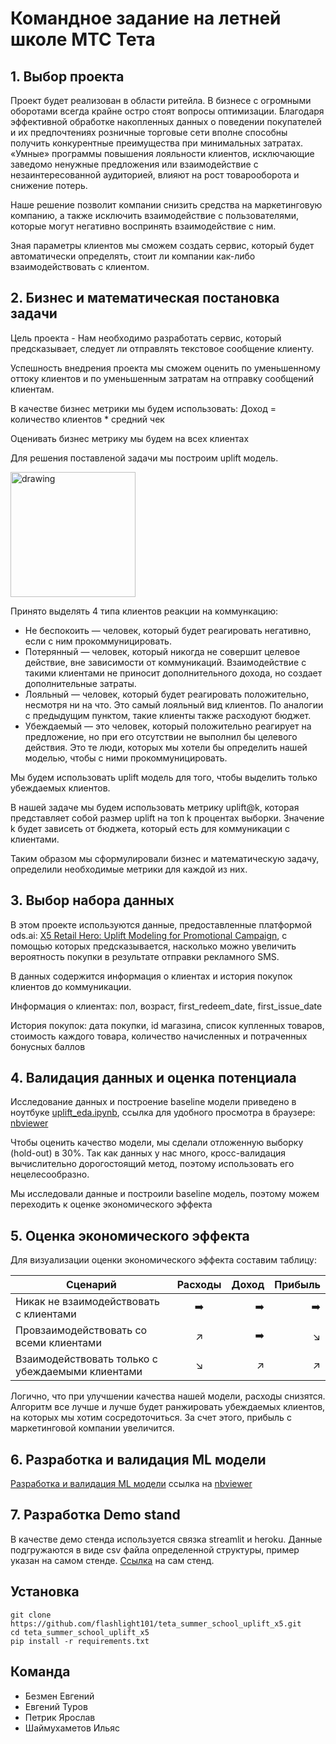 
# Командное задание на летней школе МТС Тета


## 1. Выбор проекта

Проект будет реализован в области ритейла. В бизнесе с огромными оборотами всегда крайне остро стоят вопросы оптимизации. Благодаря эффективной обработке накопленных данных о поведении покупателей и их предпочтениях розничные торговые сети вполне способны получить конкурентные преимущества при минимальных затратах. «Умные» программы повышения лояльности клиентов, исключающие заведомо ненужные предложения или взаимодействие с незаинтересованной аудиторией, влияют на рост товарооборота и снижение потерь.

Наше решение позволит компании снизить средства на маркетинговую компанию, а также исключить взаимодействие с пользователями, которые могут негативно воспринять взаимодействие с ним.

Зная параметры клиентов мы сможем создать сервис, который будет автоматически определять, стоит ли компании как-либо взаимодействовать с клиентом.

## 2. Бизнес и математическая постановка задачи

Цель проекта - Нам необходимо разработать сервис, который предсказывает, следует ли отправлять текстовое сообщение клиенту.

Успешность внедрения проекта мы сможем оценить по уменьшенному оттоку клиентов и по уменьшенным затратам на отправку сообщений клиентам.

В качестве бизнес метрики мы будем использовать:  Доход = количество клиентов * средний чек

Оценивать бизнес метрику мы будем на всех клиентах



Для решения поставленой задачи мы построим uplift модель.

<img src="https://hsto.org/r/w1560/webt/mb/ed/iw/mbediw3l1dh76tk6_0-zgaxz-ss.jpeg" alt="drawing" width="200"/>

Принято выделять 4 типа клиентов реакции на коммункацию:
+ Не беспокоить — человек, который будет реагировать негативно, если с ним прокоммуницировать.
+ Потерянный — человек, который никогда не совершит целевое действие, вне зависимости от коммуникаций. Взаимодействие с такими клиентами не приносит дополнительного дохода, но создает дополнительные затраты.
+ Лояльный — человек, который будет реагировать положительно, несмотря ни на что. Это самый лояльный вид клиентов. По аналогии с предыдущим пунктом, такие клиенты также расходуют бюджет.
+ Убеждаемый — это человек, который положительно реагирует на предложение, но при его отсутствии не выполнил бы целевого действия. Это те люди, которых мы хотели бы определить нашей моделью, чтобы с ними прокоммуницировать.

Мы будем использовать uplift модель для того, чтобы выделить только убеждаемых клиентов.

В нашей задаче мы будем использовать метрику uplift@k, которая представляет собой размер uplift на топ k процентах выборки.
Значение k будет зависеть от бюджета, который есть для коммуникации с клиентами.

Таким образом мы сформулировали бизнес и математическую задачу, определили необходимые метрики для каждой из них.

## 3. Выбор набора данных

В этом проекте используются данные, предоставленные платформой ods.ai: [X5 Retail Hero: Uplift Modeling for Promotional Campaign](https://ods.ai/competitions/x5-retailhero-uplift-modeling), с помощью которых предсказывается, насколько можно увеличить вероятность покупки в результате отправки рекламного SMS. 

В данных содержится информация о клиентах и история покупок клиентов до коммуникации. 

Информация о клиентах: пол, возраст, first_redeem_date, first_issue_date

История покупок: дата покупки, id магазина, список купленных товаров, стоимость каждого товара, количество начисленных и потраченных бонусных баллов


## 4. Валидация данных и оценка потенциала

Исследование данных и построение baseline модели приведено в ноутбуке [uplift_eda.ipynb](https://github.com/flashlight101/teta_summer_school_uplift_x5/blob/main/uplift_eda.ipynb), ссылка для удобного просмотра в браузере: [nbviewer](https://nbviewer.jupyter.org/github/flashlight101/teta_summer_school_uplift_x5/blob/main/uplift_eda.ipynb)

Чтобы оценить качество модели, мы сделали отложенную выборку (hold-out) в 30%. Так как данных у нас много, кросс-валидация вычислительно дорогостоящий метод, поэтому использовать его нецелесообразно.

Мы исследовали данные и построили baseline модель, поэтому можем переходить к оценке экономического эффекта

## 5. Оценка экономического эффекта

Для визуализации оценки экономического эффекта составим таблицу:

Сценарий | Расходы | Доход | Прибыль |
---------|:-------:|------:|--------:|
Никак не взаимодействовать с клиентами     |  :arrow_right: | :arrow_right: | :arrow_right:
Провзаимодействовать со всеми клиентами     |  :arrow_upper_right: | :arrow_right: | :arrow_lower_right:
Взаимодействовать только с убеждаемыми клиентами     | :arrow_lower_right:  | :arrow_upper_right: | :arrow_upper_right:


Логично, что при улучшении качества нашей модели, расходы снизятся. Алгоритм все лучше и лучше будет ранжировать убеждаемых клиентов, на которых мы хотим сосредоточиться. За счет этого, прибыль с маркетинговой компании увеличится.

## 6. Разработка и валидация ML модели

[Разработка и валидация ML модели](https://github.com/flashlight101/teta_summer_school_uplift_x5/blob/main/uplift_eda.ipynb) ссылка на [nbviewer](https://nbviewer.jupyter.org/github/flashlight101/teta_summer_school_uplift_x5/blob/main/uplift_model_validation.ipynb)

## 7. Разработка Demo stand
В качестве демо стенда используется связка streamlit и heroku. Данные подгружаются в виде csv файла определенной структуры, пример указан на самом стенде.
[Ссылка](https://uplift-teta.herokuapp.com/) на сам стенд.



## Установка

```
git clone https://github.com/flashlight101/teta_summer_school_uplift_x5.git
cd teta_summer_school_uplift_x5
pip install -r requirements.txt
```
## Команда
+ Безмен Евгений
+ Евгений Туров
+ Петрик Ярослав
+ Шаймухаметов Ильяс
